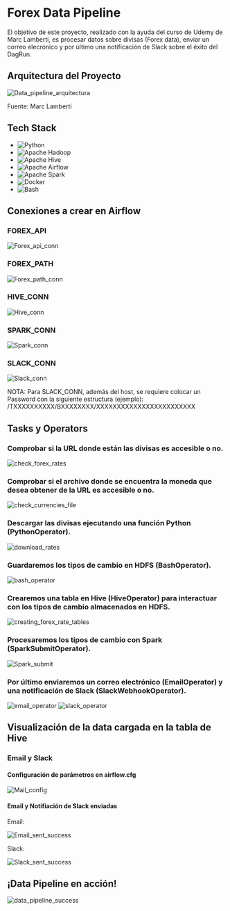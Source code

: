 
# Forex Data Pipeline

El objetivo de este proyecto, realizado con la ayuda del curso de Udemy de Marc Lamberti, es procesar datos sobre divisas (Forex data), enviar un correo elecrónico y por último una notificación de Slack sobre el éxito del DagRun. 

## Arquitectura del Proyecto

![Data_pipeline_arquitectura](https://github.com/rodrigosvv/forex_data_pipeline_project/assets/143859478/5a916608-29b8-4a99-8350-af913f3dec70)

Fuente: Marc Lamberti 

## Tech Stack
- <img alt="Python" src="https://img.shields.io/badge/Python-_?logo=python&color=white" />
- <img alt="Apache Hadoop" src="https://img.shields.io/badge/Apache%20Hadoop-_?logo=apachehadoop&color=magenta" />
- <img alt="Apache Hive" src="https://img.shields.io/badge/Apache%20Hive-_?logo=apachehive&color=green" />
- <img alt="Apache Airflow" src="https://img.shields.io/badge/Apache_Airflow-_?logo=apacheairflow&color=red" />
- <img alt="Apache Spark" src="https://img.shields.io/badge/Apache_Spark-_?logo=apachespark&color=yellow" />
- <img alt="Docker" src="https://img.shields.io/badge/Docker-_?logo=docker&color=lightblue" />
- <img alt="Bash" src="https://img.shields.io/badge/BASH-_?logo=gnubash&logoColor=white&color=lightgray" />

## Conexiones a crear en Airflow

### FOREX_API


![Forex_api_conn](https://github.com/rodrigosvv/forex_data_pipeline_project/assets/143859478/9402c3c2-6fef-48a5-bb90-d079db9b5c64)


### FOREX_PATH


![Forex_path_conn](https://github.com/rodrigosvv/forex_data_pipeline_project/assets/143859478/2dbe71db-021d-4b74-af10-f6ea5493f2ce)


### HIVE_CONN


![Hive_conn](https://github.com/rodrigosvv/forex_data_pipeline_project/assets/143859478/bc9b36ed-c98e-43fd-88c5-76a7bc5b83e4)


### SPARK_CONN


![Spark_conn](https://github.com/rodrigosvv/forex_data_pipeline_project/assets/143859478/77cfbd52-17eb-432b-8bec-28ed1e0c4a5d)


### SLACK_CONN


![Slack_conn](https://github.com/rodrigosvv/forex_data_pipeline_project/assets/143859478/cea29c02-9cee-44d5-83ae-c916c9e4d22d)


NOTA: Para SLACK_CONN, además del host, se requiere colocar un Password con la siguiente estructura (ejemplo): /TXXXXXXXXXX/BXXXXXXXX/XXXXXXXXXXXXXXXXXXXXXXXX

## Tasks y Operators

### Comprobar si la URL donde están las divisas es accesible o no.

![check_forex_rates](https://github.com/rodrigosvv/forex_data_pipeline_project/assets/143859478/ed606d1a-ba5c-49ad-8acf-962c023aef91)


### Comprobar si el archivo donde se encuentra la moneda que desea obtener de la URL es accesible o no.

![check_currencies_file](https://github.com/rodrigosvv/forex_data_pipeline_project/assets/143859478/5a7fc9eb-ad7d-4bd8-a19d-1d487fcb3dd9)


### Descargar las divisas ejecutando una función Python (PythonOperator).

![download_rates](https://github.com/rodrigosvv/forex_data_pipeline_project/assets/143859478/a1195f7c-e85e-4fb3-b9e6-037e4d95c11b)


### Guardaremos los tipos de cambio en HDFS (BashOperator).

![bash_operator](https://github.com/rodrigosvv/forex_data_pipeline_project/assets/143859478/f7e137ff-7d41-4fe3-8095-dda9c4738515)


### Crearemos una tabla en Hive (HiveOperator) para interactuar con los tipos de cambio almacenados en HDFS.

![creating_forex_rate_tables](https://github.com/rodrigosvv/forex_data_pipeline_project/assets/143859478/e5ff946e-bc9d-4a71-875f-5c54c3beb288)


### Procesaremos los tipos de cambio con Spark (SparkSubmitOperator).

![Spark_submit](https://github.com/rodrigosvv/forex_data_pipeline_project/assets/143859478/98a50915-5317-480a-b0b7-ea6a1a8fd83e)


### Por último enviaremos un correo electrónico (EmailOperator) y una notificación de Slack (SlackWebhookOperator).

![email_operator](https://github.com/rodrigosvv/forex_data_pipeline_project/assets/143859478/1b92d79a-ec93-4408-84f3-2c36dc0e4ec6)
![slack_operator](https://github.com/rodrigosvv/forex_data_pipeline_project/assets/143859478/8c793e2f-753a-4e99-a2e6-7d6bfd28ebe5)

## Visualización de la data cargada en la tabla de Hive

### Email y Slack

#### Configuración de parámetros en airflow.cfg
![Mail_config](https://github.com/rodrigosvv/forex_data_pipeline_project/assets/143859478/29da7e6e-b79b-4099-9326-60d9ab2b6348)

#### Email y Notifiación de Slack enviadas

Email:


![Email_sent_success](https://github.com/rodrigosvv/forex_data_pipeline_project/assets/143859478/2326917f-f9a2-4589-8ff8-4a57a8c0504f)

Slack: 


![Slack_sent_success](https://github.com/rodrigosvv/forex_data_pipeline_project/assets/143859478/f32f3ea5-9cff-42f7-b8ef-db3ef88b1382)

## ¡Data Pipeline en acción!

![data_pipeline_success](https://github.com/rodrigosvv/forex_data_pipeline_project/assets/143859478/ec3c7bf5-3b06-4ee5-a69d-2c0af5ce0f89)






